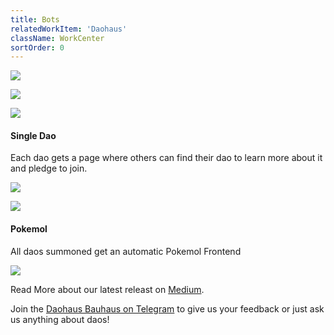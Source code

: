 ```yaml
---
title: Bots
relatedWorkItem: 'Daohaus'
className: WorkCenter
sortOrder: 0
---
```


![](/img/work/daohaus__banner.jpg)

![](/img/work/daohaus__home.png)

![](/img/work/daohaus__home--daos.png)


#### Single Dao

Each dao gets a page where others can find their dao to learn more about it and pledge to join. 

![](/img/work/daohaus__raid-guild--1.png)

![](/img/work/daohaus__raid-guild--members.png)

#### Pokemol

All daos summoned get an automatic Pokemol Frontend

![](/img/work/daohaus__raid-guild--pokemol.png)

Read More about our latest releast on [Medium](https://medium.com/odyssy/one-pokemol-to-rule-them-all-adb65129953e "Medium").

Join the [Daohaus Bauhaus on Telegram](https://t.me/joinchat/IJqu9xPa0xzYLN1mmFKo8g "Daohaus Bauhaus on Telegram") to give us your feedback or just ask us anything about daos!
